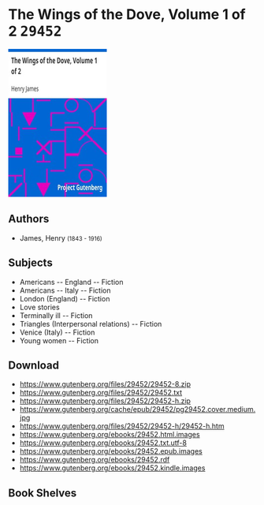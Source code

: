 # The Wings of the Dove, Volume 1 of 2 <kbd>29452</kbd>

![](./cover.medium.jpg "")

## Authors


 - James, Henry <small>(1843 - 1916)</small>

## Subjects


 - Americans -- England -- Fiction
 - Americans -- Italy -- Fiction
 - London (England) -- Fiction
 - Love stories
 - Terminally ill -- Fiction
 - Triangles (Interpersonal relations) -- Fiction
 - Venice (Italy) -- Fiction
 - Young women -- Fiction

## Download


 - https://www.gutenberg.org/files/29452/29452-8.zip
 - https://www.gutenberg.org/files/29452/29452.txt
 - https://www.gutenberg.org/files/29452/29452-h.zip
 - https://www.gutenberg.org/cache/epub/29452/pg29452.cover.medium.jpg
 - https://www.gutenberg.org/files/29452/29452-h/29452-h.htm
 - https://www.gutenberg.org/ebooks/29452.html.images
 - https://www.gutenberg.org/ebooks/29452.txt.utf-8
 - https://www.gutenberg.org/ebooks/29452.epub.images
 - https://www.gutenberg.org/ebooks/29452.rdf
 - https://www.gutenberg.org/ebooks/29452.kindle.images

## Book Shelves


